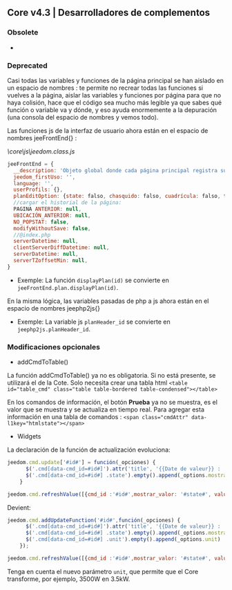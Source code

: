 ## Core v4.3 | Desarrolladores de complementos

### Obsolete

-

### Deprecated

Casi todas las variables y funciones de la página principal se han aislado en un espacio de nombres : te permite no recrear todas las funciones si vuelves a la página, aislar las variables y funciones por página para que no haya colisión, hace que el código sea mucho más legible ya que sabes qué función o variable va y dónde, y eso ayuda enormemente a la depuración (una consola del espacio de nombres y vemos todo).

Las funciones js de la interfaz de usuario ahora están en el espacio de nombres jeeFrontEnd{} :

*\core\js\jeedom.class.js*

```js
jeeFrontEnd = {
  __description: 'Objeto global donde cada página principal registra sus propias funciones y variables en su nombre de subobjeto.',
  jeedom_firstUso: '',
  language: '',
  userProfils: {},
  planEditOption: {state: falso, chasquido: falso, cuadrícula: falso, tamaño de cuadrícula: falso, resaltar: true},
  //cargar el historial de la página:
  PAGINA ANTERIOR: null,
  UBICACIÓN_ANTERIOR: null,
  NO_POPSTAT: false,
  modifyWithoutSave: false,
  //@index.php
  serverDatetime: null,
  clientServerDiffDatetime: null,
  serverDatetime: null,
  serverTZoffsetMin: null,
}
```

- Exemple: La función `displayPlan(id)` se convierte en `jeeFrontEnd.plan.displayPlan(id)`.

En la misma lógica, las variables pasadas de php a js ahora están en el espacio de nombres jeephp2js{}

- Exemple: La variable js `planHeader_id` se convierte en `jeephp2js.planHeader_id`.

### Modificaciones opcionales

- addCmdToTable()

La función addCmdToTable() ya no es obligatoria. Si no está presente, se utilizará el de la Cote. Solo necesita crear una tabla html `<table id="table_cmd" class="table table-bordered table-condensed"></table> `

En los comandos de información, el botón **Prueba** ya no se muestra, es el valor que se muestra y se actualiza en tiempo real. Para agregar esta información en una tabla de comandos : `<span class="cmdAttr" data-l1key="htmlstate"></span> `

- Widgets

La declaración de la función de actualización evoluciona:

```js
jeedom.cmd.update['#id#'] = función(_opciones) {
      $('.cmd[data-cmd_id=#id#]').attr('title', '{{Date de valeur}} : '+_options.valueDate+'<br/>{{Fecha de recogida}} : '+_options.collectDate)
      $('.cmd[data-cmd_id=#id#] .state').empty().append(_options.mostrar_valor)
    }

jeedom.cmd.refreshValue([{cmd_id :'#id#',mostrar_valor: '#state#', valueDate: '#valueDate#', collectDate: '#collectDate#', alertLevel: '#alertLevel#'}])
```

Devient:

```js
jeedom.cmd.addUpdateFunction('#id#',función(_opciones) {
      $('.cmd[data-cmd_id=#id#]').attr('title', '{{Date de valeur}} : '+_options.valueDate+'<br/>{{Fecha de recogida}} : '+_options.collectDate)
      $('.cmd[data-cmd_id=#id#] .state').empty().append(_options.mostrar_valor)
      $('.cmd[data-cmd_id=#id#] .unit').empty().append(_options.unit)
    });

jeedom.cmd.refreshValue([{cmd_id :'#id#',mostrar_valor: '#state#', valueDate: '#valueDate#', collectDate: '#collectDate#', alertLevel: '#alertLevel#', unit: '#unite#'}])
```

Tenga en cuenta el nuevo parámetro `unit`, que permite que el Core transforme, por ejemplo, 3500W en 3.5kW.
